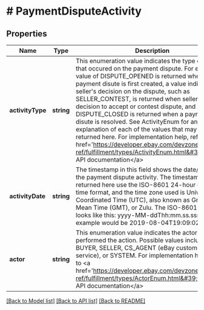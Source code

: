 # # PaymentDisputeActivity

## Properties

Name | Type | Description | Notes
------------ | ------------- | ------------- | -------------
**activityType** | **string** | This enumeration value indicates the type of activity that occured on the payment dispute. For example, a value of DISPUTE_OPENED is returned when a payment disute is first created, a value indicating the seller&#39;s decision on the dispute, such as SELLER_CONTEST, is returned when seller makes a decision to accept or contest dispute, and a value of DISPUTE_CLOSED is returned when a payment disute is resolved. See ActivityEnum for an explanation of each of the values that may be returned here. For implementation help, refer to &lt;a href&#x3D;&#39;https://developer.ebay.com/devzone/rest/api-ref/fulfillment/types/ActivityEnum.html&#39;&gt;eBay API documentation&lt;/a&gt; | [optional] 
**activityDate** | **string** | The timestamp in this field shows the date/time of the payment dispute activity. The timestamps returned here use the ISO-8601 24-hour date and time format, and the time zone used is Universal Coordinated Time (UTC), also known as Greenwich Mean Time (GMT), or Zulu. The ISO-8601 format looks like this: yyyy-MM-ddThh:mm.ss.sssZ. An example would be 2019-08-04T19:09:02.768Z. | [optional] 
**actor** | **string** | This enumeration value indicates the actor that performed the action. Possible values include the BUYER, SELLER, CS_AGENT (eBay customer service), or SYSTEM. For implementation help, refer to &lt;a href&#x3D;&#39;https://developer.ebay.com/devzone/rest/api-ref/fulfillment/types/ActorEnum.html&#39;&gt;eBay API documentation&lt;/a&gt; | [optional] 

[[Back to Model list]](../../README.md#documentation-for-models) [[Back to API list]](../../README.md#documentation-for-api-endpoints) [[Back to README]](../../README.md)



